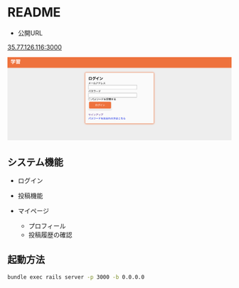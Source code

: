 # README

- 公開URL


[35.77.126.116:3000](35.77.126.116:3000)


![login](docs/imgs/login.png)

## システム機能

- ログイン

- 投稿機能

- マイページ
  
  - プロフィール
  - 投稿履歴の確認
   

## 起動方法

``` bash
bundle exec rails server -p 3000 -b 0.0.0.0
```

